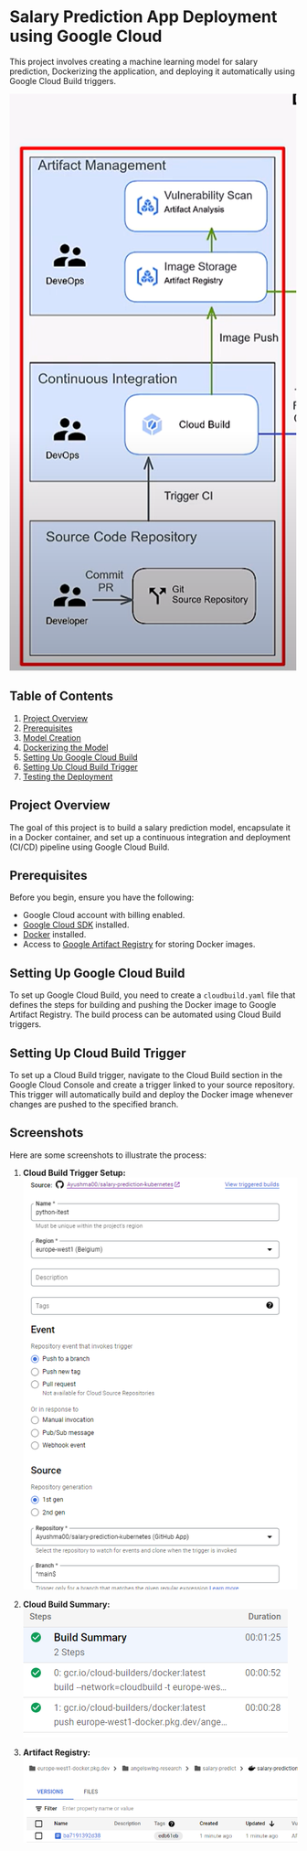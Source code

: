 # Salary Prediction App Deployment using Google Cloud
This project involves creating a machine learning model for salary prediction, Dockerizing the application, and deploying it automatically using Google Cloud Build triggers.

![alt text](assets/workflow-1.png)
## Table of Contents
1. [Project Overview](#project-overview)
2. [Prerequisites](#prerequisites)
3. [Model Creation](#model-creation)
4. [Dockerizing the Model](#dockerizing-the-model)
5. [Setting Up Google Cloud Build](#setting-up-google-cloud-build)
6. [Setting Up Cloud Build Trigger](#setting-up-cloud-build-trigger)
7. [Testing the Deployment](#testing-the-deployment)


## Project Overview

The goal of this project is to build a salary prediction model, encapsulate it in a Docker container, and set up a continuous integration and deployment (CI/CD) pipeline using Google Cloud Build.

## Prerequisites

Before you begin, ensure you have the following:

- Google Cloud account with billing enabled.
- [Google Cloud SDK](https://cloud.google.com/sdk/docs/install) installed.
- [Docker](https://docs.docker.com/get-docker/) installed.
- Access to [Google Artifact Registry](https://cloud.google.com/artifact-registry/docs) for storing Docker images.

## Setting Up Google Cloud Build

To set up Google Cloud Build, you need to create a `cloudbuild.yaml` file that defines the steps for building and pushing the Docker image to Google Artifact Registry. The build process can be automated using Cloud Build triggers.

## Setting Up Cloud Build Trigger
To set up a Cloud Build trigger, navigate to the Cloud Build section in the Google Cloud Console and create a trigger linked to your source repository. This trigger will automatically build and deploy the Docker image whenever changes are pushed to the specified branch.

## Screenshots

Here are some screenshots to illustrate the process:
1. **Cloud Build Trigger Setup:**
![alt text](assets/cloud_build_trigger.png)

2. **Cloud Build Summary:**
![alt text](assets/cloud_build_summary.png)

3. **Artifact Registry:**
![alt text](assets/artifact_registry.png)